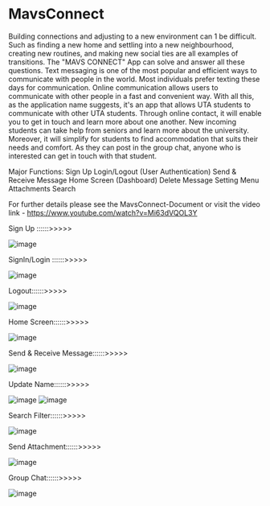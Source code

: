 # MavsConnect
Building connections and adjusting to a new environment can 1 be difficult. Such as finding a new home and settling into a new neighbourhood, creating new routines, and
making new social ties are all examples of transitions. The "MAVS CONNECT" App can solve and answer all these questions.
Text messaging is one of the most popular and efficient ways to communicate with people in the world. Most individuals prefer texting these days for communication. Online
communication allows users to communicate with other people in a fast and convenient way. With all this, as the application name suggests, it's an app that allows UTA students to
communicate with other UTA students. Through online contact, it will enable you to get in touch and learn more about one another. New incoming students can take help from seniors
and learn more about the university. Moreover, it will simplify for students to find accommodation that suits their needs and comfort. As they can post in the group chat,
anyone who is interested can get in touch with that student.

Major Functions:
Sign Up
Login/Logout (User Authentication)
Send & Receive Message
Home Screen (Dashboard)
Delete Message
Setting Menu
Attachments
Search


For further details please see the MavsConnect-Document or visit the video link - https://www.youtube.com/watch?v=Mi63dVQOL3Y


Sign Up ::::::>>>>>

![image](https://github.com/Shashwat16Shekhar/MavsConnect/assets/42942896/df88a925-04e2-427b-a910-241868d9e0bd)




SignIn/Login ::::::>>>>>

![image](https://github.com/Shashwat16Shekhar/MavsConnect/assets/42942896/3e48843b-4c25-4312-8eb7-e4e9cf780eee)




Logout::::::>>>>>

![image](https://github.com/Shashwat16Shekhar/MavsConnect/assets/42942896/f5ac26a4-0547-46c7-889c-133bfad07b60)





Home Screen::::::>>>>>

![image](https://github.com/Shashwat16Shekhar/MavsConnect/assets/42942896/82469843-386c-471c-96c0-ead7c23f636a)




Send & Receive Message::::::>>>>>

![image](https://github.com/Shashwat16Shekhar/MavsConnect/assets/42942896/78c06234-0c4d-48bc-bddf-db33e99879cf)




Update Name::::::>>>>>

![image](https://github.com/Shashwat16Shekhar/MavsConnect/assets/42942896/6083aee8-380d-46b7-9975-b8fba00922af)
![image](https://github.com/Shashwat16Shekhar/MavsConnect/assets/42942896/517c37b5-54d9-41ee-bc63-45d96f7e8504)




Search Filter::::::>>>>>

![image](https://github.com/Shashwat16Shekhar/MavsConnect/assets/42942896/5ffd9898-ede7-4724-804e-db3c9efac267)




Send Attachment::::::>>>>>

![image](https://github.com/Shashwat16Shekhar/MavsConnect/assets/42942896/92ecc987-c5e4-48db-85cf-de7b571fe229)




Group Chat::::::>>>>>

![image](https://github.com/Shashwat16Shekhar/MavsConnect/assets/42942896/6c26965c-be1e-42b3-8879-87aed11284fb)



